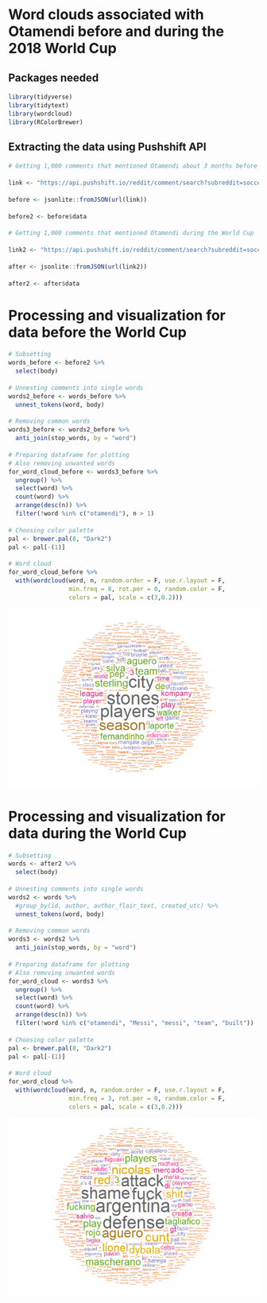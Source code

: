 Word clouds associated with Otamendi before and during the 2018 World Cup
================

Packages needed
---------------

``` r
library(tidyverse)
library(tidytext)
library(wordcloud)
library(RColorBrewer)
```

Extracting the data using Pushshift API
---------------------------------------

``` r
# Getting 1,000 comments that mentioned Otamendi about 3 months before the World Cup

link <- "https://api.pushshift.io/reddit/comment/search?subreddit=soccer&q=Otamendi&fields=body,subreddit,created_utc&before=1528934399&after=1514764800&size=1000"

before <- jsonlite::fromJSON(url(link))

before2 <- before$data

# Getting 1,000 comments that mentioned Otamendi during the World Cup

link2 <- "https://api.pushshift.io/reddit/comment/search?subreddit=soccer&q=Otamendi&fields=body,subreddit,created_utc&after=1528934399&size=1000"

after <- jsonlite::fromJSON(url(link2))

after2 <- after$data
```

Processing and visualization for data before the World Cup
==========================================================

``` r
# Subsetting
words_before <- before2 %>%
  select(body) 

# Unnesting comments into single words
words2_before <- words_before %>%
  unnest_tokens(word, body)

# Removing common words
words3_before <- words2_before %>%
  anti_join(stop_words, by = "word") 

# Preparing dataframe for plotting
# Also removing unwanted words
for_word_cloud_before <- words3_before %>%
  ungroup() %>% 
  select(word) %>% 
  count(word) %>%
  arrange(desc(n)) %>%
  filter(!word %in% c("otamendi"), n > 1) 

# Choosing color palette
pal <- brewer.pal(8, "Dark2")
pal <- pal[-(1)]

# Word cloud
for_word_cloud_before %>%
  with(wordcloud(word, n, random.order = F, use.r.layout = F, 
                 min.freq = 8, rot.per = 0, random.color = F, 
                 colors = pal, scale = c(3,0.2)))
```

![](Otamendi_wordclouds_files/figure-markdown_github/before-1.png)

Processing and visualization for data during the World Cup
==========================================================

``` r
# Subsetting
words <- after2 %>%
  select(body) 

# Unnesting comments into single words
words2 <- words %>%
  #group_by(id, author, author_flair_text, created_utc) %>%
  unnest_tokens(word, body)

# Removing common words
words3 <- words2 %>%
  anti_join(stop_words, by = "word") 

# Preparing dataframe for plotting
# Also remvving unwanted words
for_word_cloud <- words3 %>%
  ungroup() %>% 
  select(word) %>% 
  count(word) %>%
  arrange(desc(n)) %>%
  filter(!word %in% c("otamendi", "Messi", "messi", "team", "built"))

# Choosing color palette
pal <- brewer.pal(8, "Dark2")
pal <- pal[-(1)]

# Word cloud
for_word_cloud %>%
  with(wordcloud(word, n, random.order = F, use.r.layout = F, 
                 min.freq = 3, rot.per = 0, random.color = F, 
                 colors = pal, scale = c(3,0.2)))
```

![](Otamendi_wordclouds_files/figure-markdown_github/during-1.png)
